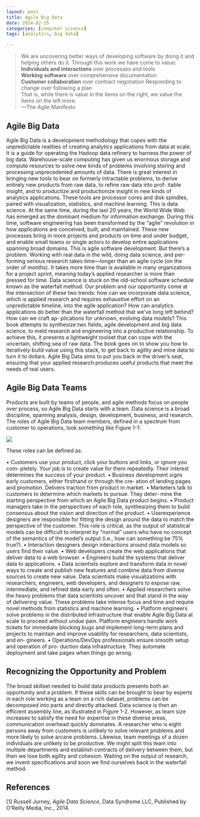 ```yaml
---
layout: post
title: Agile Big Data
date: 2014-02-25
categories: [computer science]
tags: [analytics, big data]

---
```


> We are uncovering better ways of developing software by doing it and helping others do it. Through this work we have come to value:  
**Individuals and interactions** over processes and tools  
**Working software** over comprehensive documentation  
**Customer collaboration** over contract negotiation Responding to change over following a plan  
That is, while there is value in the items on the right, we value the items on the left more.   
—The Agile Manifesto

Agile Big Data
---
Agile Big Data is a development methodology that copes with the unpredictable realities of creating analytics applications from data at scale. It is a guide for operating the Hadoop data refinery to harness the power of big data.Warehouse-scale computing has given us enormous storage and compute resources to solve new kinds of problems involving storing and processing unprecedented amounts of data. There is great interest in bringing new tools to bear on formerly intractable problems, to derive entirely new products from raw data, to refine raw data into prof‐ itable insight, and to productize and productionize insight in new kinds of analytics applications. These tools are processor cores and disk spindles, paired with visualization, statistics, and machine learning. This is data science.At the same time, during the last 20 years, the World Wide Web has emerged as the dominant medium for information exchange. During this time, software engineering has been transformed by the “agile” revolution in how applications are conceived, built, and maintained. These new processes bring in more projects and products on time and under budget, and enable small teams or single actors to develop entire applications spanning broad domains. This is agile software development.But there’s a problem. Working with real data in the wild, doing data science, and per‐ forming serious research takes time—longer than an agile cycle (on the order of months). It takes more time than is available in many organizations for a project sprint, meaning today’s applied researcher is more than pressed for time. Data science is stuck on the old-school software schedule known as the waterfall method.Our problem and our opportunity come at the intersection of these two trends: how can we incorporate data science, which is applied research and requires exhaustive effort on an unpredictable timeline, into the agile application? How can analytics applications do better than the waterfall method that we’ve long left behind? How can we craft ap‐ plications for unknown, evolving data models?This book attempts to synthesize two fields, agile development and big data science, to meld research and engineering into a productive relationship. To achieve this, it presents a lightweight toolset that can cope with the uncertain, shifting sea of raw data. The book goes on to show you how to iteratively build value using this stack, to get back to agility and mine data to turn it to dollars.Agile Big Data aims to put you back in the driver’s seat, ensuring that your applied research produces useful products that meet the needs of real users.

Agile Big Data Teams
---
Products are built by teams of people, and agile methods focus on people over process, so Agile Big Data starts with a team.Data science is a broad discipline, spanning analysis, design, development, business, and research. The roles of Agile Big Data team members, defined in a spectrum from customer to operations, look something like Figure 1-1:
![](http://sungsoo.github.com/images/agile-big-data-team.png)
These roles can be defined as:

• Customers use your product, click your buttons and links, or ignore you com‐ pletely. Your job is to create value for them repeatedly. Their interest determines the success of your product.• Business development signs early customers, either firsthand or through the cre‐ ation of landing pages and promotion. Delivers traction from product in market.• Marketers talk to customers to determine which markets to pursue. They deter‐ mine the starting perspective from which an Agile Big Data product begins.• Product managers take in the perspectives of each role, synthesizing them to build consensus about the vision and direction of the product.• Userexperience designers are responsible for fitting the design around the data to match the perspective of the customer. This role is critical, as the output of statistical models can be difficult to interpret by “normal” users who have no concept of the semantics of the model’s output (i.e., how can something be 75% true?).• Interaction designers design interactions around data models so users find their value.• Web developers create the web applications that deliver data to a web browser.• Engineers build the systems that deliver data to applications.• Data scientists explore and transform data in novel ways to create and publish new features and combine data from diverse sources to create new value. Data scientists make visualizations with researchers, engineers, web developers, and designers to expose raw, intermediate, and refined data early and often.• Applied researchers solve the heavy problems that data scientists uncover and that stand in the way of delivering value. These problems take intense focus and time and require novel methods from statistics and machine learning.• Platform engineers solve problems in the distributed infrastructure that enable Agile Big Data at scale to proceed without undue pain. Platform engineers handle work tickets for immediate blocking bugs and implement long-term plans and projects to maintain and improve usability for researchers, data scientists, and en‐ gineers.• Operations/DevOps professionals ensure smooth setup and operation of pro‐ duction data infrastructure. They automate deployment and take pages when things go wrong.Recognizing the Opportunity and Problem
---
The broad skillset needed to build data products presents both an opportunity and a problem. If these skills can be brought to bear by experts in each role working as a team on a rich dataset, problems can be decomposed into parts and directly attacked. Data science is then an efficient assembly line, as illustrated in Figure 1-2.However, as team size increases to satisfy the need for expertise in these diverse areas, communication overhead quickly dominates. A researcher who is eight persons away from customers is unlikely to solve relevant problems and more likely to solve arcane problems. Likewise, team meetings of a dozen individuals are unlikely to be productive. We might split this team into multiple departments and establish contracts of delivery between them, but then we lose both agility and cohesion. Waiting on the output of research, we invent specifications and soon we find ourselves back in the waterfall method.

References
---
[1] Russell Jurney, *Agile Data Science*, Data Syndrome LLC, Published by O’Reilly Media, Inc., 2014.